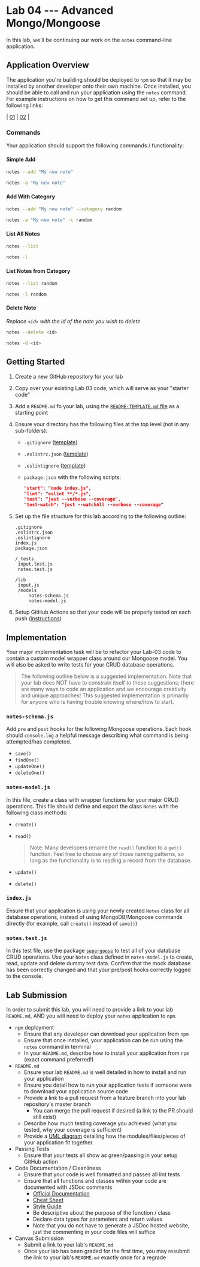 # Lab 04 --- Advanced Mongo/Mongoose

In this lab, we'll be continuing our work on the `notes` command-line application. 

## Application Overview

The application you're building should be deployed to `npm` so that it may be installed by another developer onto their own machine. Once installed, you should be able to call and run your application using the `notes` command. For example instructions on how to get this command set up, refer to the following links: 

| [01](https://medium.com/netscape/a-guide-to-create-a-nodejs-command-line-package-c2166ad0452e) | [02](https://medium.com/netscape/a-guide-to-create-a-nodejs-command-line-package-c2166ad0452e) |

### Commands 

Your application should support the following commands / functionality: 

#### Simple Add

```bash
notes --add "My new note"
```

```bash
notes -a "My new note"
```

#### Add With Category

```bash
notes --add "My new note" --category random
```

```bash
notes -a "My new note" -c random
```

#### List All Notes

```bash
notes --list
```

```bash
notes -l
```

#### List Notes from Category

```bash
notes --list random
```

```bash
notes -l random
```

#### Delete Note

*Replace `<id>` with the id of the note you wish to delete*

```bash
notes --delete <id>
```

```bash
notes -d <id>
```

## Getting Started

1. Create a new GitHub repository for your lab 

2. Copy over your existing Lab 03 code, which will serve as your "starter code"

3. Add a `README.md` fo your lab, using the [`README-TEMPLATE.md` file](../../reference/submission-instructions/labs/README-template.md) as a starting point

4. Ensure your directory has the following files at the top level (not in any sub-folders): 

   * `.gitignore` ([template](../../configs/.gitignore))

   * `.eslintrc.json` ([template](../../configs/.eslintrc.json))

   * `.eslintignore` ([template](../../configs/.eslintignore))

   * `package.json` with the following scripts: 

     ```json
     "start": "node index.js",
     "lint": "eslint **/*.js",
     "test": "jest --verbose --coverage",
     "test-watch": "jest --watchAll --verbose --coverage"
     ```

5. Set up the file structure for this lab according to the following outline: 

   ```
   .gitignore
   .eslintrc.json
   .eslintignore
   index.js
   package.json
   
   /_tests_
   	input.test.js
   	notes.test.js
   
   /lib
   	input.js
   	/models
   		notes-schema.js
   		notes-model.js
   ```

6. Setup GitHub Actions so that your code will be properly tested on each push ([instructions](../../reference/github-actions.md))

## Implementation 

Your major implementation task will be to refactor your Lab-03 code to contain a custom model wrapper class around our Mongoose model. You will also be asked to write tests for your CRUD database operations. 

> The following outline below is a suggested implementation. Note that your lab does NOT have to constrain itself to these suggestions; there are many ways to code an application and we encourage creativity and unique approaches! This suggested implementation is primarily for anyone who is having trouble knowing where/how to start. 

### `notes-schema.js`

Add `pre` and `post` hooks for the following Mongoose operations. Each hook should `console.log` a helpful message describing what command is being attempted/has completed. 

* `save()`
* `findOne()`
* `updateOne()`
* `deleteOne()`

### `notes-model.js`

In this file, create a class with wrapper functions for your major CRUD operations. This file should define and export the class `Notes` with the following class methods: 

* `create()`

* `read()`

  > Note: Many developers rename the `read()` function to a `get()` function. Feel free to choose any of those naming patterns, so long as the functionality is to reading a record from the database. 

* `update()`

* `delete()`

### `index.js`

Ensure that your application is using your newly created `Notes` class for all database operations, instead of using MongoDB/Mongoose commands directly (for example, call `create()` instead of `save()`)

### `notes.test.js`

In this test file, use the package [`supergoose`](https://www.npmjs.com/package/@code-fellows/supergoose) to test all of your database CRUD operations. Use your `Notes` class defined in `notes-model.js` to create, read, update and delete dummy test data. Confirm that the mock database has been correctly changed and that your pre/post hooks correctly logged to the console. 

## Lab Submission 

In order to submit this lab, you will need to provide a link to your lab `README.md`, AND you will need to deploy your `notes` application to `npm`. 

* `npm` deployment
  * Ensure that any developer can download your application from `npm` 
  * Ensure that once installed, your application can be run using the `notes` command in terminal
  * In your `README.md`, describe how to install your application from `npm` (exact command preferred!)
* `README.md`
  * Ensure your lab `README.md` is well detailed in how to install and run your application
  * Ensure you detail how to run your application tests if someone were to download your application source code
  * Provide a link to a pull request from a feature branch into your lab repository's master branch
    * You can merge the pull request if desired (a link to the PR should still exist)
  * Describe how much testing coverage you achieved (what you tested, why your coverage is sufficient)
  * Provide a [UML diagram](https://www.uml-diagrams.org/index-examples.html) detailing how the modules/files/pieces of your application fit together. 
* Passing Tests
  * Ensure that your tests all show as green/passing in your setup GitHub action
* Code Documentation / Cleanliness
  * Ensure that your code is well formatted and passes all lint tests 
  * Ensure that all functions and classes within your code are documented with JSDoc comments
    * [Official Documentation](http://usejsdoc.org/about-getting-started.html) 
    * [Cheat Sheet](https://devhints.io/jsdoc) 
    * [Style Guide](https://github.com/shri/JSDoc-Style-Guide)
    * Be descriptive about the purpose of the function / class
    * Declare data types for parameters and return values
    * Note that you do not have to generate a JSDoc hosted website, just the commenting in your code files will suffice
* Canvas Submission
  * Submit a link to your lab's `README.md` 
  * Once your lab has been graded for the first time, you may resubmit the link to your lab's `README.md` exactly once for a regrade